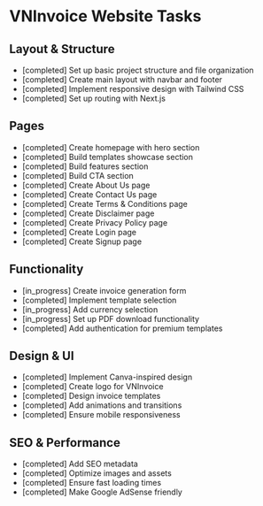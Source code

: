 # VNInvoice Website Tasks

## Layout & Structure
- [completed] Set up basic project structure and file organization
- [completed] Create main layout with navbar and footer
- [completed] Implement responsive design with Tailwind CSS
- [completed] Set up routing with Next.js

## Pages
- [completed] Create homepage with hero section
- [completed] Build templates showcase section
- [completed] Build features section
- [completed] Build CTA section
- [completed] Create About Us page
- [completed] Create Contact Us page
- [completed] Create Terms & Conditions page
- [completed] Create Disclaimer page
- [completed] Create Privacy Policy page
- [completed] Create Login page
- [completed] Create Signup page

## Functionality
- [in_progress] Create invoice generation form
- [completed] Implement template selection
- [in_progress] Add currency selection
- [in_progress] Set up PDF download functionality
- [completed] Add authentication for premium templates

## Design & UI
- [completed] Implement Canva-inspired design
- [completed] Create logo for VNInvoice
- [completed] Design invoice templates
- [completed] Add animations and transitions
- [completed] Ensure mobile responsiveness

## SEO & Performance
- [completed] Add SEO metadata
- [completed] Optimize images and assets
- [completed] Ensure fast loading times
- [completed] Make Google AdSense friendly
